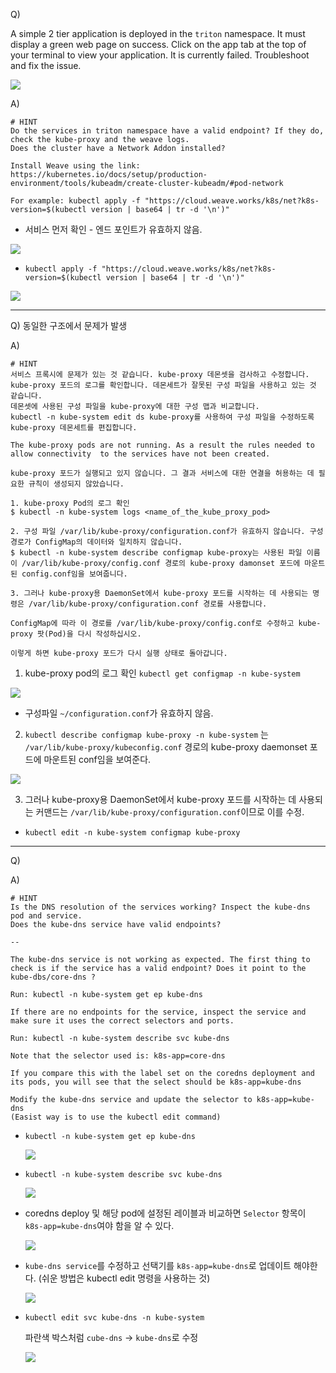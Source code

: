 Q) 

 A simple 2 tier application is deployed in the `triton` namespace. It must display a green web page on success. Click on the app tab at the top of your terminal to view your application. It is currently failed. Troubleshoot and fix the issue.

![](img3/1.png)

A) 

```shell
# HINT
Do the services in triton namespace have a valid endpoint? If they do, check the kube-proxy and the weave logs.
Does the cluster have a Network Addon installed?

Install Weave using the link: https://kubernetes.io/docs/setup/production-environment/tools/kubeadm/create-cluster-kubeadm/#pod-network

For example: kubectl apply -f "https://cloud.weave.works/k8s/net?k8s-version=$(kubectl version | base64 | tr -d '\n')"
```

* 서비스 먼저 확인 - 엔드 포인트가 유효하지 않음.

![](img3/2.PNG)

* `kubectl apply -f "https://cloud.weave.works/k8s/net?k8s-version=$(kubectl version | base64 | tr -d '\n')"`

![](img3/3.PNG)

---

Q) 동일한 구조에서 문제가 발생

A) 

```shell
# HINT
서비스 프록시에 문제가 있는 것 같습니다. kube-proxy 데몬셋을 검사하고 수정합니다.
kube-proxy 포드의 로그를 확인합니다. 데몬세트가 잘못된 구성 파일을 사용하고 있는 것 같습니다.
데몬셋에 사용된 구성 파일을 kube-proxy에 대한 구성 맵과 비교합니다.
kubectl -n kube-system edit ds kube-proxy를 사용하여 구성 파일을 수정하도록 kube-proxy 데몬세트를 편집합니다.

The kube-proxy pods are not running. As a result the rules needed to allow connectivity  to the services have not been created.

kube-proxy 포드가 실행되고 있지 않습니다. 그 결과 서비스에 대한 연결을 허용하는 데 필요한 규칙이 생성되지 않았습니다.

1. kube-proxy Pod의 로그 확인
$ kubectl -n kube-system logs <name_of_the_kube_proxy_pod>
 
2. 구성 파일 /var/lib/kube-proxy/configuration.conf가 유효하지 않습니다. 구성 경로가 ConfigMap의 데이터와 일치하지 않습니다.
$ kubectl -n kube-system describe configmap kube-proxy는 사용된 파일 이름이 /var/lib/kube-proxy/config.conf 경로의 kube-proxy damonset 포드에 마운트된 config.conf임을 보여줍니다.

3. 그러나 kube-proxy용 DaemonSet에서 kube-proxy 포드를 시작하는 데 사용되는 명령은 /var/lib/kube-proxy/configuration.conf 경로를 사용합니다.

ConfigMap에 따라 이 경로를 /var/lib/kube-proxy/config.conf로 수정하고 kube-proxy 팟(Pod)을 다시 작성하십시오.

이렇게 하면 kube-proxy 포드가 다시 실행 상태로 돌아갑니다.
```

1. kube-proxy pod의 로그 확인 `kubectl get configmap -n kube-system`

![](img3/4.png)

* 구성파일 `~/configuration.conf`가 유효하지 않음.

2. `kubectl describe configmap kube-proxy -n kube-system` 는 `/var/lib/kube-proxy/kubeconfig.conf` 경로의 kube-proxy daemonset 포드에 마운트된 conf임을 보여준다.

![](img3/5.png)

3. 그러나 kube-proxy용 DaemonSet에서 kube-proxy 포드를 시작하는 데 사용되는 커맨드는 `/var/lib/kube-proxy/configuration.conf`이므로 이를 수정.

* `kubectl edit -n kube-system configmap kube-proxy`

---

Q) 

A) 

```shell
# HINT
Is the DNS resolution of the services working? Inspect the kube-dns pod and service.
Does the kube-dns service have valid endpoints?

--

The kube-dns service is not working as expected. The first thing to check is if the service has a valid endpoint? Does it point to the kube-dbs/core-dns ?

Run: kubectl -n kube-system get ep kube-dns

If there are no endpoints for the service, inspect the service and make sure it uses the correct selectors and ports.

Run: kubectl -n kube-system describe svc kube-dns

Note that the selector used is: k8s-app=core-dns

If you compare this with the label set on the coredns deployment and its pods, you will see that the select should be k8s-app=kube-dns

Modify the kube-dns service and update the selector to k8s-app=kube-dns
(Easist way is to use the kubectl edit command)
```

* `kubectl -n kube-system get ep kube-dns`

  ![](img3/6.png)

* `kubectl -n kube-system describe svc kube-dns`

  ![](img3/7.png)

* coredns deploy 및 해당 pod에 설정된 레이블과 비교하면 `Selector` 항목이 `k8s-app=kube-dns`여야 함을 알 수 있다.

  ![](img3/8.png)

* `kube-dns service`를 수정하고 선택기를 `k8s-app=kube-dns`로 업데이트 해야한다.
  (쉬운 방법은 kubectl edit 명령을 사용하는 것)

  ![](img3/9.png)

* `kubectl edit svc kube-dns -n kube-system`

  파란색 박스처럼 `cube-dns` -> `kube-dns`로 수정

  ![](img3/10.png)

